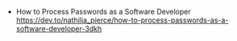 
* How to Process Passwords as a Software Developer
https://dev.to/nathilia_pierce/how-to-process-passwords-as-a-software-developer-3dkh
